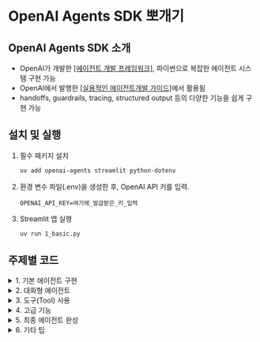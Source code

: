 # OpenAI Agents SDK 뽀개기

## OpenAI Agents SDK 소개
- OpenAI가 개발한 [[에이전트 개발 프레임워크]](https://openai.github.io/openai-agents-python), 파이썬으로 복잡한 에이전트 시스템 구현 가능
- OpenAI에서 발행한  [[실용적인 에이전트개발 가이드]](https://cdn.openai.com/business-guides-and-resources/a-practical-guide-to-building-agents.pdf)에서 활용됨
- handoffs, guardrails, tracing, structured output 등의 다양한 기능을 쉽게 구현 가능


## 설치 및 실행

1. 필수 패키지 설치  
   ```bash
   uv add openai-agents streamlit python-dotenv
   ```

2. 환경 변수 파일(.env)을 생성한 후, OpenAI API 키를 입력.
   ```env
   OPENAI_API_KEY=여기에_발급받은_키_입력
   ```

3. Streamlit 앱 실행  
   ```bash
   uv run 1_basic.py
   ```


## 주제별 코드

<details>
<summary>1. 기본 에이전트 구현</summary>

- [1_basic.py](./1_basic.py): 첫 에이전트 만들기

<div align="center">
  <img src="https://github.com/user-attachments/assets/b453d1d8-ff71-47d8-80c0-64baffc584d6" width="500" />
</div>

</details>

<details>
<summary>2. 대화형 에이전트</summary>

- [2_1_chat.py](./2_1_chat.py): 대화형 에이전트 구현  
- [2_2_chat_stream.py](./2_2_chat_stream.py): 스트림 기능 구현  
- [2_3_chat_ui.py](./2_3_chat_ui.py): 챗 UI 구현

<div align="center">
  <img src="https://github.com/user-attachments/assets/8b3fba86-e060-4b6a-950a-e519f6cc78a7" width="500" />
</div>

</details>

<details>
<summary>3. 도구(Tool) 사용</summary>

- [3_1_tool.py](./3_1_tool.py): 함수 및 내장된 도구(tool) 활용
- [3_2_tool_mcp.py](./3_2_tool_mcp.py): MCP 도구 활용  
- [3_3_tool_agents.py](./3_3_tool_agents.py): 에이전트를 도구처럼 활용  

<div align="center">
  <img src="https://github.com/user-attachments/assets/90c14d6a-d050-44e3-aae9-4603ca39f4e9" width="500" />
</div>

</details>

<details>
<summary>4. 고급 기능</summary>

- [4_1_context.py](./4_1_context.py): Context 관리  
  <details>
    <summary>이미지 보기</summary>
    <div align="center">
      <img src="https://github.com/user-attachments/assets/870c287e-33d5-4d71-924e-0c35122eb59b" width="500" />
    </div>
  </details>

- [4_2_structured_output.py](./4_2_structured_output.py): 구조화된 출력

- [4_3_guardrail.py](./4_3_guardrail.py): Guardrail 적용  
  <details>
    <summary>이미지 보기</summary>
    <div align="center">
      <img src="https://github.com/user-attachments/assets/6e3c8669-f627-45b3-9a50-78a4a610ff9d" width="500" />
    </div>
  </details>

- [4_4_handoff.py](./4_4_handoff.py): Handoff 활용  
  <details>
    <summary>이미지 보기</summary>
    <div align="center">
      <img src="https://github.com/user-attachments/assets/dfb2d8b9-7bbf-4735-b8d2-219c43956ac5" width="500" />
    </div>
  </details>

</details>

<details>
<summary>5. 최종 에이전트 완성</summary>

- [5_final_agent.py](./5_final_agent.py): 최종 여행일정 수립 에이전트

<div align="center">
  <img src="https://github.com/user-attachments/assets/0d758945-9f05-4a75-9ac3-7cdf66c71a8b" width="500" />
</div>


</details>

<details>
<summary>6. 기타 팁</summary>

- [6_1_gemini.py](./6_1_gemini.py): gemini llm 연동
- [6_2_tracing.py](./6_2_tracing.py): tracing 소개
</details>
